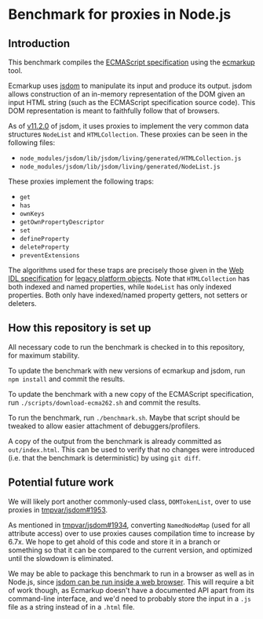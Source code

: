 # Benchmark for proxies in Node.js

## Introduction

This benchmark compiles the [ECMAScript specification](https://github.com/tc39/ecma262) using the [ecmarkup](https://github.com/bterlson/ecmarkup) tool.

Ecmarkup uses [jsdom](https://github.com/tmpvar/jsdom) to manipulate its input and produce its output. jsdom allows construction of an in-memory representation of the DOM given an input HTML string (such as the ECMAScript specification source code). This DOM representation is meant to faithfully follow that of browsers.

As of [v11.2.0](https://github.com/tmpvar/jsdom/blob/master/Changelog.md#1120) of jsdom, it uses proxies to implement the very common data structures `NodeList` and `HTMLCollection`. These proxies can be seen in the following files:

- `node_modules/jsdom/lib/jsdom/living/generated/HTMLCollection.js`
- `node_modules/jsdom/lib/jsdom/living/generated/NodeList.js`

These proxies implement the following traps:

- `get`
- `has`
- `ownKeys`
- `getOwnPropertyDescriptor`
- `set`
- `defineProperty`
- `deleteProperty`
- `preventExtensions`

The algorithms used for these traps are precisely those given in the [Web IDL specification](https://heycam.github.io/webidl/) for [legacy platform objects](https://heycam.github.io/webidl/#es-legacy-platform-objects). Note that `HTMLCollection` has both indexed and named properties, while `NodeList` has only indexed properties. Both only have indexed/named property getters, not setters or deleters.

## How this repository is set up

All necessary code to run the benchmark is checked in to this repository, for maximum stability.

To update the benchmark with new versions of ecmarkup and jsdom, run `npm install` and commit the results.

To update the benchmark with a new copy of the ECMAScript specification, run `./scripts/download-ecma262.sh` and commit the results.

To run the benchmark, run `./benchmark.sh`. Maybe that script should be tweaked to allow easier attachment of debuggers/profilers.

A copy of the output from the benchmark is already committed as `out/index.html`. This can be used to verify that no changes were introduced (i.e. that the benchmark is deterministic) by using `git diff`.

## Potential future work

We will likely port another commonly-used class, `DOMTokenList`, over to use proxies in [tmpvar/jsdom#1953](https://github.com/tmpvar/jsdom/pull/1953).

As mentioned in [tmpvar/jsdom#1934](https://github.com/tmpvar/jsdom/pull/1934), converting `NamedNodeMap` (used for all attribute access) over to use proxies causes compilation time to increase by 6.7x. We hope to get ahold of this code and store it in a branch or something so that it can be compared to the current version, and optimized until the slowdown is eliminated.

We may be able to package this benchmark to run in a browser as well as in Node.js, since [jsdom can be run inside a web browser](https://github.com/tmpvar/jsdom#running-jsdom-inside-a-web-browser). This will require a bit of work though, as Ecmarkup doesn't have a documented API apart from its command-line interface, and we'd need to probably store the input in a `.js` file as a string instead of in a `.html` file.
